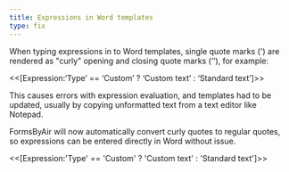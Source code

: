 ```yaml
---
title: Expressions in Word templates
type: fix
---
```


When typing expressions in to Word templates, single quote marks (') are rendered as "curly" opening and closing quote marks (&lsquo;&rsquo;), for example:

&lt;&lt;[Expression:&lsquo;Type&rsquo; == &lsquo;Custom&rsquo; ? &lsquo;Custom text&rsquo; : &lsquo;Standard text&rsquo;]&gt;&gt;

This causes errors with expression evaluation, and templates had to be updated, usually by copying unformatted text from a text editor like Notepad.

FormsByAir will now automatically convert curly quotes to regular quotes, so expressions can be entered directly in Word without issue.

&lt;&lt;[Expression:'Type' == 'Custom' ? 'Custom text' : 'Standard text']&gt;&gt;